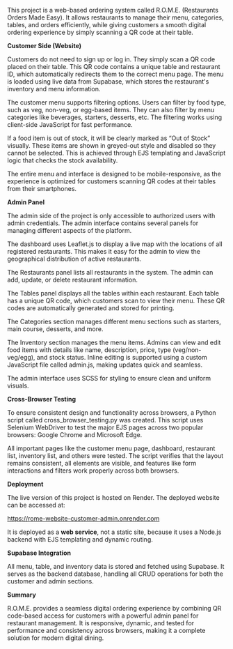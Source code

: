 This project is a web-based ordering system called R.O.M.E. (Restaurants Orders Made Easy). It allows restaurants to manage their menu, categories, tables, and orders efficiently, while giving customers a smooth digital ordering experience by simply scanning a QR code at their table.

**Customer Side (Website)**

Customers do not need to sign up or log in. They simply scan a QR code placed on their table. This QR code contains a unique table and restaurant ID, which automatically redirects them to the correct menu page. The menu is loaded using live data from Supabase, which stores the restaurant's inventory and menu information.

The customer menu supports filtering options. Users can filter by food type, such as veg, non-veg, or egg-based items. They can also filter by menu categories like beverages, starters, desserts, etc. The filtering works using client-side JavaScript for fast performance.

If a food item is out of stock, it will be clearly marked as “Out of Stock” visually. These items are shown in greyed-out style and disabled so they cannot be selected. This is achieved through EJS templating and JavaScript logic that checks the stock availability.

The entire menu and interface is designed to be mobile-responsive, as the experience is optimized for customers scanning QR codes at their tables from their smartphones.

**Admin Panel**

The admin side of the project is only accessible to authorized users with admin credentials. The admin interface contains several panels for managing different aspects of the platform.

The dashboard uses Leaflet.js to display a live map with the locations of all registered restaurants. This makes it easy for the admin to view the geographical distribution of active restaurants.

The Restaurants panel lists all restaurants in the system. The admin can add, update, or delete restaurant information.

The Tables panel displays all the tables within each restaurant. Each table has a unique QR code, which customers scan to view their menu. These QR codes are automatically generated and stored for printing.

The Categories section manages different menu sections such as starters, main course, desserts, and more.

The Inventory section manages the menu items. Admins can view and edit food items with details like name, description, price, type (veg/non-veg/egg), and stock status. Inline editing is supported using a custom JavaScript file called admin.js, making updates quick and seamless.

The admin interface uses SCSS for styling to ensure clean and uniform visuals.

**Cross-Browser Testing**

To ensure consistent design and functionality across browsers, a Python script called cross_browser_testing.py was created. This script uses Selenium WebDriver to test the major EJS pages across two popular browsers: Google Chrome and Microsoft Edge.

All important pages like the customer menu page, dashboard, restaurant list, inventory list, and others were tested. The script verifies that the layout remains consistent, all elements are visible, and features like form interactions and filters work properly across both browsers.

**Deployment**

The live version of this project is hosted on Render. The deployed website can be accessed at:

https://rome-website-customer-admin.onrender.com

It is deployed as a **web service**, not a static site, because it uses a Node.js backend with EJS templating and dynamic routing.

**Supabase Integration**

All menu, table, and inventory data is stored and fetched using Supabase. It serves as the backend database, handling all CRUD operations for both the customer and admin sections.

**Summary**

R.O.M.E. provides a seamless digital ordering experience by combining QR code-based access for customers with a powerful admin panel for restaurant management. It is responsive, dynamic, and tested for performance and consistency across browsers, making it a complete solution for modern digital dining.
